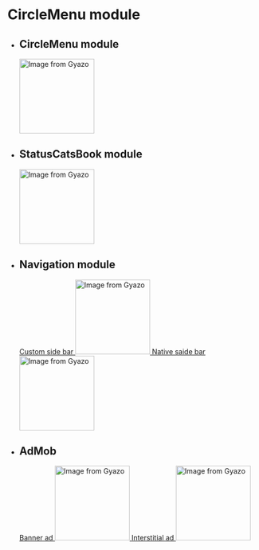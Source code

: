 <h1>CircleMenu module</h1>
<ul>
  <li>
    <h2>CircleMenu module</h2>
    <a href="https://gyazo.com/c20c65154856c98983ef0de1c0b387d3">
      <img src="https://i.gyazo.com/c20c65154856c98983ef0de1c0b387d3.gif" alt="Image from Gyazo" width="150"/>
    </a>
  </li>
  <li>
    <h2>StatusCatsBook module</h2>
    <a href="https://gyazo.com/70ad2900d15e90e613ecd8d730b3612d">
      <img src="https://i.gyazo.com/70ad2900d15e90e613ecd8d730b3612d.gif" alt="Image from Gyazo" width="150"/>
    </a>
  </li>
  <li>
    <h2>Navigation module</h2>
    <a href="https://gyazo.com/8da211f0876a6bc3732f8503ae986ab2">
      Custom side bar
      <img src="https://i.gyazo.com/8da211f0876a6bc3732f8503ae986ab2.gif" alt="Image from Gyazo" width="150"/>
    </a>
    <a href="https://gyazo.com/96b700cd50685b3c3d7b574069597b3e">
      Native saide bar
      <img src="https://i.gyazo.com/96b700cd50685b3c3d7b574069597b3e.gif" alt="Image from Gyazo" width="150"/>
    </a>
  </li>
  <li>
    <h2>AdMob</h2>
    <a href="https://gyazo.com/6501e293a237ba1090eb0e5020c8024e">
      Banner ad
      <img src="https://i.gyazo.com/6501e293a237ba1090eb0e5020c8024e.png" alt="Image from Gyazo" width="150"/>
    </a>
    <a href="https://gyazo.com/f410d66fd69812d6ba8975d5873ae141">
      Interstitial ad
      <img src="https://i.gyazo.com/f410d66fd69812d6ba8975d5873ae141.png" alt="Image from Gyazo" width="150"/>
    </a>
  </li>
</ul>
